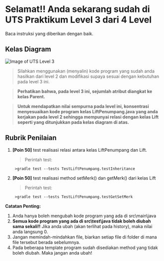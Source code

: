 # Selamat!! Anda sekarang sudah di UTS Praktikum Level 3 dari 4 Level
Baca instruksi yang diberikan dengan baik.


## Kelas Diagram
![Image of UTS Level 3](http://api.puro.del.ac.id/v1/file/b8d9847ed24d7e2dd9117076e798cf5b)
>Silahkan menggunakan (menyalin) kode program yang sudah anda hasilkan dari level 2 dan modifikasi supaya sesuai dengan kebutuhan pada level 3 ini.

>**Perhatikan bahwa, pada level 3 ini, sejumlah atribut diangkat ke kelas Parent.**

>**Untuk mendapatkan nilai sempurna pada level ini, konsentrasi menyesuaikan kode program kelas LiftPenumpang.java yang anda kerjakan pada level 2 sehingga mempunyai relasi dengan kelas Lift seperti yang ditunjukkan pada kelas diagram di atas.**


## Rubrik Penilaian 
1. **[Poin 50]** test realisasi relasi antara kelas LiftPenumpang dan Lift.
	
	
	> Perintah test: 
	
	
		>gradle test --tests TestLiftPenumpang.testInheritance

2. **[Poin 50]** test realisasi method setMerk() dan getMerk() dari kelas Lift

	
	> Perintah test: 
	
	
		>gradle test --tests TestLiftPenumpang.testGetSetMerk


**Catatan Penting:**
1. Anda hanya boleh mengubah kode program yang ada di src\main\java
1. **Semua kode program yang ada di src\test\java  tidak boleh diubah sama sekali!!** Jika anda ubah (akan terlihat pada history), maka nilai anda langsung 0.
1. Jangan memindah-mindahkan file, biarkan setiap file di folder di mana file tersebut berada sebelumnya.
1. Pada beberapa template program sudah disediakan method yang tidak boleh diubah. Maka jangan anda ubah!
